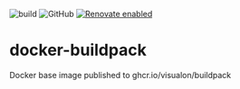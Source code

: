 ![build](https://github.com/visualon/docker-buildpack/actions/workflows/build.yml/badge.svg)
![GitHub](https://img.shields.io/github/license/visualon/docker-buildpack)
[![Renovate enabled](https://img.shields.io/badge/renovate-enabled-brightgreen.svg)](https://renovatebot.com/)
# docker-buildpack

Docker base image published to ghcr.io/visualon/buildpack
